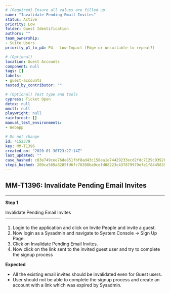 ```yaml
---
# (Required) Ensure all values are filled up
name: "Invalidate Pending Email Invites"
status: Active
priority: Low
folder: Guest Identification
authors: ""
team_ownership: 
- Suite Users
priority_p1_to_p4: P4 - Low-Impact (Edge or unsuitable to repeat?)

# (Optional)
location: Guest Accounts
component: null
tags: []
labels: 
- guest-accounts
tested_by_contributor: ""

# (Optional) Test type and tools
cypress: Ticket Open
detox: null
mmctl: null
playwright: null
rainforest: []
manual_test_environments: 
- Webapp

# Do not change
id: 4152379
key: MM-T1396
created_on: "2020-01-30T23:27:14Z"
last_updated: ""
case_hashed: c83e749cee76de851fbf8ad43c158ea1e74429233ecd2fdc7129c93926382d679a88e017bb22e3647512cf3ad9b0a1a5
steps_hashed: 209ca569a8285fd6fc78398ba9cefd08223c437879979efe1f8445839815fc9c9d4ff76144d2cf8053579ec8e60a724a
---
```


<!-- (Auto-generated) Based on frontmatter's "key" and "name" -->

## MM-T1396: Invalidate Pending Email Invites

---

**Step 1**

Invalidate Pending Email Invites\
–––––––––––––––––––––––––

1. Login to the application and click on Invite People and invite a guest.
2. Now login as a Sysadmin and navigate to System Console -> Sign Up Page.
3. Click on Invalidate Pending Email Invites.
4. Now click on the link sent to the invited guest user and try to complete the signup process

**Expected**

- All the existing email invites should be invalidated even for Guest users.
- User should not be able to complete the signup process and create an account with a link which was expired by Sysadmin.
